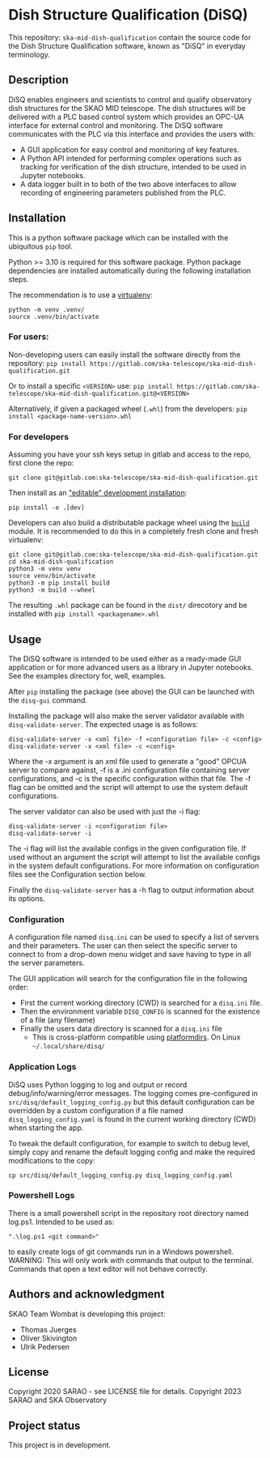 # Dish Structure Qualification (DiSQ)

This repository: `ska-mid-dish-qualification` contain the source code for the Dish Structure Qualification software, known as "DiSQ" in everyday terminology. 

## Description
DiSQ enables engineers and scientists to control and qualify observatory dish structures for the SKAO MID telescope. The dish structures will be delivered with a PLC based control system which provides an OPC-UA interface for external control and monitoring. The DiSQ software communicates with the PLC via this interface and provides the users with:

* A GUI application for easy control and monitoring of key features.
* A Python API intended for performing complex operations such as tracking for verification of the dish structure, intended to be used in Jupyter notebooks.
* A data logger built in to both of the two above interfaces to allow recording of engineering parameters published from the PLC.

## Installation
This is a python software package which can be installed with the ubiquitous `pip` tool.

Python >= 3.10 is required for this software package. Python package dependencies are installed automatically during the following installation steps.

The recommendation is to use a [virtualenv](https://docs.python.org/3/library/venv.html):
```
python -m venv .venv/
source .venv/bin/activate
```

### For users:
Non-developing users can easily install the software directly from the repository: `pip install https://gitlab.com/ska-telescope/ska-mid-dish-qualification.git`

Or to install a specific `<VERSION>` use: `pip install https://gitlab.com/ska-telescope/ska-mid-dish-qualification.git@<VERSION>`

Alternatively, if given a packaged wheel (`.whl`) from the developers: `pip install <package-name-version>.whl`

### For developers
Assuming you have your ssh keys setup in gitlab and access to the repo, first clone the repo:

```git clone git@gitlab.com:ska-telescope/ska-mid-dish-qualification.git```

Then install as an ["editable" development installation](https://pip.pypa.io/en/stable/topics/local-project-installs/#editable-installs):

```pip install -e .[dev]```

Developers can also build a distributable package wheel using the [`build`](https://pypa-build.readthedocs.io/en/stable/) module. It is recommended to do this in a completely fresh clone and fresh virtualenv:

```
git clone git@gitlab.com:ska-telescope/ska-mid-dish-qualification.git
cd ska-mid-dish-qualification
python3 -m venv venv
source venv/bin/activate
python3 -m pip install build
python3 -m build --wheel
```

The resulting `.whl` package can be found in the `dist/` direcotory and be installed with `pip install <packagename>.whl`

## Usage
The DiSQ software is intended to be used either as a ready-made GUI application or for more advanced users as a library in Jupyter notebooks. See the examples directory for, well, examples.

After `pip` installing the package (see above) the GUI can be launched with the `disq-gui` command.

Installing the package will also make the server validator available with `disq-validate-server`. The expected usage is as follows:
```shell
disq-validate-server -x <xml file> -f <configuration file> -c <config>
disq-validate-server -x <xml file> -c <config>
```
Where the -x argument is an xml file used to generate a "good" OPCUA server to compare against, -f is a .ini configuration file containing server configurations, and -c is the specific configuration within that file. The -f flag can be omitted and the script will attempt to use the system default configurations.

The server validator can also be used with just the -i flag:
```shell
disq-validate-server -i <configuration file>
disq-validate-server -i
```
The -i flag will list the available configs in the given configuration file. If used without an argument the script will attempt to list the available configs in the system default configurations. For more information on configuration files see the Configuration section below.

Finally the `disq-validate-server` has a -h flag to output information about its options.


### Configuration
A configuration file named `disq.ini` can be used to specify a list of servers and their parameters. The user can then select the specific server to connect to from a drop-down menu widget and save having to type in all the server parameters.

The GUI application will search for the configuration file in the following order:
* First the current working directory (CWD) is searched for a `disq.ini` file.
* Then the environment variable `DISQ_CONFIG` is scanned for the existence of a file (any filename)
* Finally the users data directory is scanned for a `disq.ini` file
  * This is cross-platform compatible using [platformdirs](https://pypi.org/project/platformdirs/). On Linux `~/.local/share/disq/`

### Application Logs
DiSQ uses Python logging to log and output or record debug/info/warning/error messages. The logging comes pre-configured in `src/disq/default_logging_config.py` but this default configuration can be overridden by a custom configuration if a file named `disq_logging_config.yaml` is found in the current working directory (CWD) when starting the app. 

To tweak the default configuration, for example to switch to debug level, simply copy and rename the default logging config and make the required modifications to the copy:

```shell
cp src/disq/default_logging_config.py disq_logging_config.yaml
```

### Powershell Logs
There is a small powershell script in the repository root directory named log.ps1. Intended to be used as:
```shell
".\log.ps1 <git command>"
```
to easily create logs of git commands run in a Windows powershell.
WARNING: This will only work with commands that output to the terminal. Commands that open a text editor will not behave correctly.

## Authors and acknowledgment
SKAO Team Wombat is developing this project:

* Thomas Juerges
* Oliver Skivington
* Ulrik Pedersen

## License
Copyright 2020 SARAO - see LICENSE file for details.
Copyright 2023 SARAO and SKA Observatory

## Project status
This project is in development.
